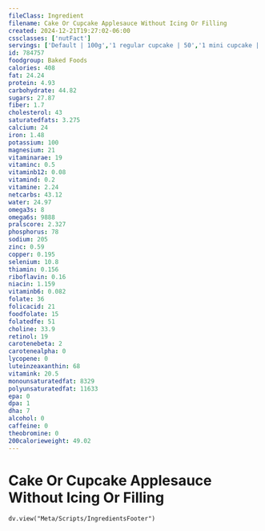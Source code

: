 ```yaml
---
fileClass: Ingredient
filename: Cake Or Cupcake Applesauce Without Icing Or Filling
created: 2024-12-21T19:27:02-06:00
cssclasses: ['nutFact']
servings: ['Default | 100g','1 regular cupcake | 50','1 mini cupcake | 15','1 bundt or tube cake (approx 10" dia) | 1048','1 piece (1/12 of 10" dia) | 87','1 piece (1/10 of loaf) | 62','1 cubic inch | 5','1 loaf (9" x 5" x 3") | 625']
id: 784757
foodgroup: Baked Foods
calories: 408
fat: 24.24
protein: 4.93
carbohydrate: 44.82
sugars: 27.87
fiber: 1.7
cholesterol: 43
saturatedfats: 3.275
calcium: 24
iron: 1.48
potassium: 100
magnesium: 21
vitaminarae: 19
vitaminc: 0.5
vitaminb12: 0.08
vitamind: 0.2
vitamine: 2.24
netcarbs: 43.12
water: 24.97
omega3s: 8
omega6s: 9888
pralscore: 2.327
phosphorus: 78
sodium: 205
zinc: 0.59
copper: 0.195
selenium: 10.8
thiamin: 0.156
riboflavin: 0.16
niacin: 1.159
vitaminb6: 0.082
folate: 36
folicacid: 21
foodfolate: 15
folatedfe: 51
choline: 33.9
retinol: 19
carotenebeta: 2
carotenealpha: 0
lycopene: 0
luteinzeaxanthin: 68
vitamink: 20.5
monounsaturatedfat: 8329
polyunsaturatedfat: 11633
epa: 0
dpa: 1
dha: 7
alcohol: 0
caffeine: 0
theobromine: 0
200calorieweight: 49.02
---
```


# Cake Or Cupcake Applesauce Without Icing Or Filling

```dataviewjs
dv.view("Meta/Scripts/IngredientsFooter")
```